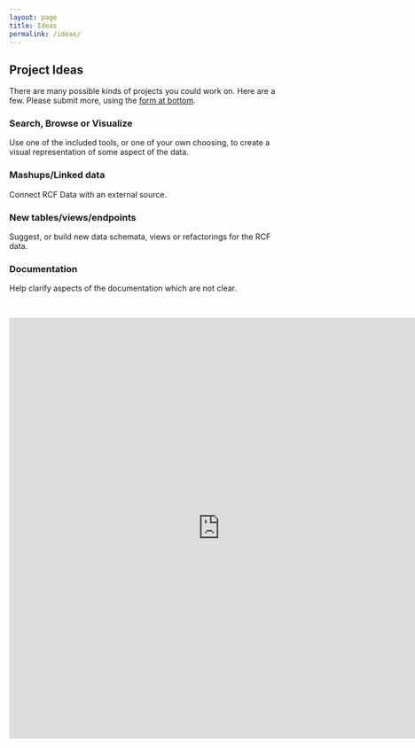 ```yaml
---
layout: page
title: Ideas
permalink: /ideas/
---
```


## Project Ideas

There are many possible kinds of projects you could work on. Here are a few. Please submit more, using the [form at bottom](#form).

### Search, Browse or Visualize

Use one of the included tools, or one of your own choosing, to create a visual representation of some aspect of the data.

### Mashups/Linked data

Connect RCF Data with an external source.

### New tables/views/endpoints

Suggest, or build new data schemata, views or refactorings for the RCF data.

### Documentation

Help clarify aspects of the documentation which are not clear.

<a name="form">&nbsp;</a>
<iframe src="https://docs.google.com/forms/d/1IVtkkmzeSxCe0YgArWEREcr_4WUhEERIGuQtdLSPp4I/viewform?embedded=true" width="760" height="760" frameborder="0" marginheight="0" marginwidth="0">Loading...</iframe>